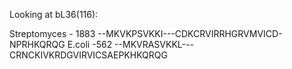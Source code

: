 Looking at bL36(116):

Streptomyces - 1883
--MKVKPSVKKI---CDKCRVIRRHGRVMVICD-NPRHKQRQG
E.coli -562
--MKVRASVKKL---CRNCKIVKRDGVIRVICSAEPKHKQRQG




